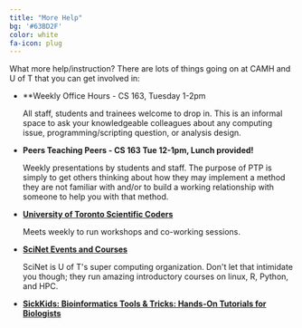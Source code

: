 ```yaml
---
title: "More Help"
bg: '#63BD2F'
color: white
fa-icon: plug
---
```


What more help/instruction? There are lots of things going on at CAMH and U of T that you can get involved in: 

- **Weekly Office Hours - CS 163, Tuesday 1-2pm

  All staff, students and trainees welcome to drop in. This is an informal space to ask your knowledgeable colleagues about any computing issue, programming/scripting question, or analysis design.

- **Peers Teaching Peers - CS 163 Tue 12-1pm, Lunch provided!**

  Weekly presentations by students and staff. The purpose of PTP is simply to get others thinking about how they may implement a method they are not familiar with and/or to build a working relationship with someone to help you with that method. 
  
- **[University of Toronto Scientific Coders](http://uoftcoders.github.io/studyGroup/)**

  Meets weekly to run workshops and co-working sessions. 

- **[SciNet Events and Courses](https://support.scinet.utoronto.ca/education/browse.php)**

  SciNet is U of T's super computing organization. Don't let that intimidate you though; they run amazing introductory courses on linux, R, Python, and HPC.
  
- **[SickKids: Bioinformatics Tools & Tricks: Hands-On Tutorials for Biologists](https://ccm.sickkids.ca/?page_id=53)**

